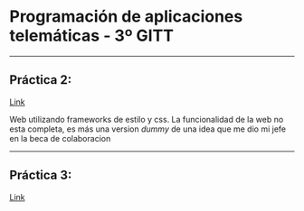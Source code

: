 # Programación de aplicaciones telemáticas - 3º GITT

***

## Práctica 2:

[Link](https://j0nan.github.io/PAT/Practica2)

Web utilizando frameworks de estilo y css. 
La funcionalidad de la web no esta completa, es más una version _dummy_ de una idea que me dio mi jefe en la beca de colaboracion

***
## Práctica 3:

[Link](https://j0nan.github.io/PAT/Practica3)
